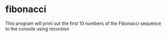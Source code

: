 # fibonacci
This program will print out the first 10 numbers of the Fibonacci sequence to the console using recursion
